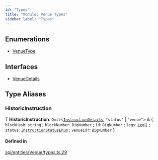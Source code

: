 ```yaml
---
id: "Types"
title: "Module: Venue Types"
sidebar_label: "Types"
---
```


## Enumerations

- [VenueType](../../../../../enums/API/Entities/Venue/Types/VenueType/VenueType.md)

## Interfaces

- [VenueDetails](../../../../../interfaces/API/Entities/Venue/Types/VenueDetails/VenueDetails.md)

## Type Aliases

### HistoricInstruction

Ƭ **HistoricInstruction**: `Omit`\<[`InstructionDetails`](../../Instruction/Types/Types.md#instructiondetails), ``"status"`` \| ``"venue"``\> & \{ `blockHash`: `string` ; `blockNumber`: `BigNumber` ; `id`: `BigNumber` ; `legs`: [`Leg`](../../Instruction/Types/Types.md#leg)[] ; `status`: [`InstructionStatusEnum`](../../../../../enums/API/Client/Types/InstructionStatusEnum/InstructionStatusEnum.md) ; `venueId?`: `BigNumber`  }

#### Defined in

[api/entities/Venue/types.ts:29](https://github.com/PolymeshAssociation/polymesh-sdk/blob/fbf6882d0/src/api/entities/Venue/types.ts#L29)
